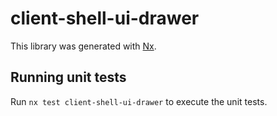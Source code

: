 # client-shell-ui-drawer

This library was generated with [Nx](https://nx.dev).

## Running unit tests

Run `nx test client-shell-ui-drawer` to execute the unit tests.
